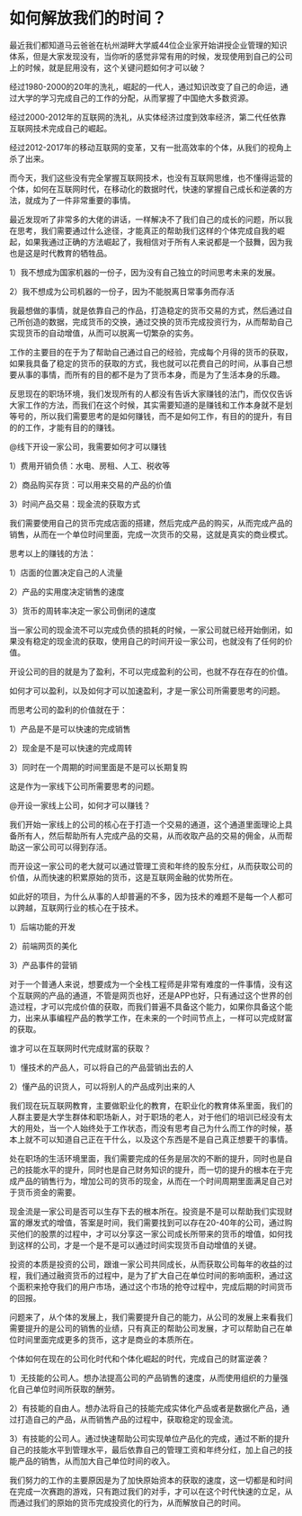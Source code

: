 # 如何解放我们的时间？

最近我们都知道马云爸爸在杭州湖畔大学威44位企业家开始讲授企业管理的知识体系，但是大家发现没有，当你听的感觉非常有用的时候，发现使用到自己的公司上的时候，就是屁用没有，这个关键问题如何才可以破？

经过1980-2000的20年的洗礼，崛起的一代人，通过知识改变了自己的命运，通过大学的学习完成自己的工作的分配，从而掌握了中国绝大多数资源。

经过2000-2012年的互联网的洗礼，从实体经济过度到效率经济，第二代任依靠互联网技术完成自己的崛起。

经过2012-2017年的移动互联网的变革，又有一批高效率的个体，从我们的视角上杀了出来。

而今天，我们这些没有完全掌握互联网技术，也没有互联网思维，也不懂得运营的个体，如何在互联网时代，在移动化的数据时代，快速的掌握自己成长和逆袭的方法，就成为了一件非常重要的事情。

最近发现听了非常多的大佬的讲话，一样解决不了我们自己的成长的问题，所以我在思考，我们需要通过什么途径，才能真正的帮助我们这样的个体完成自我的崛起，如果我通过正确的方法崛起了，我相信对于所有人来说都是一个鼓舞，因为我也是这是时代教育的牺牲品。

1）我不想成为国家机器的一份子，因为没有自己独立的时间思考未来的发展。

2）我不想成为公司机器的一份子，因为不能脱离日常事务而存活

我最想做的事情，就是依靠自己的作品，打造稳定的货币交易的方式，然后通过自己所创造的数据，完成货币的交换，通过交换的货币完成投资行为，从而帮助自己实现货币的自动增值，从而可以脱离一切繁杂的实务。

工作的主要目的在于为了帮助自己通过自己的经验，完成每个月得的货币的获取，如果我具备了稳定的货币的获取的方式，我也就可以花费自己的时间，从事自己想要从事的事情，而所有的目的都不是为了货币本身，而是为了生活本身的乐趣。

反思现在的职场环境，我们发现所有的人都没有告诉大家赚钱的法门，而仅仅告诉大家工作的方法，而我们在这个时候，其实需要知道的是赚钱和工作本身就不是划等号的，所以我们需要思考的是如何赚钱，而不是如何工作，有目的的提升，有目的的工作，才能有目的的赚钱。

@线下开设一家公司，我需要如何才可以赚钱

1）费用开销负债：水电、房租、人工、税收等

2）商品购买存货：可以用来交易的产品的价值

3）时间产品交易：现金流的获取方式

我们需要使用自己的货币完成店面的搭建，然后完成产品的购买，从而完成产品的销售，从而在一个单位时间里面，完成一次货币的交易，这就是真实的商业模式。

思考以上的赚钱的方法：

1）店面的位置决定自己的人流量

2）产品的实用度决定销售的速度

3）货币的周转率决定一家公司倒闭的速度

当一家公司的现金流不可以完成负债的损耗的时候，一家公司就已经开始倒闭，如果没有稳定的现金流的获取，使用自己的时间开设一家公司，也就没有了任何的价值。

开设公司的目的就是为了盈利，不可以完成盈利的公司，也就不存在存在的价值。

如何才可以盈利，以及如何才可以加速盈利，才是一家公司所需要思考的问题。

而思考公司的盈利的价值就在于：

1）产品是不是可以快速的完成销售

2）现金是不是可以快速的完成周转

3）同时在一个周期的时间里面是不是可以长期复购

这是作为一家线下公司所需要思考的问题。

@开设一家线上公司，如何才可以赚钱？

我们开始一家线上的公司的核心在于打造一个交易的通道，这个通道里面理论上具备所有人，然后帮助所有人完成产品的交易，从而收取产品的交易的佣金，从而帮助这一家公司可以得到存活。

而开设这一家公司的老大就可以通过管理工资和年终的股东分红，从而获取公司的价值，从而快速的积累原始的货币，这是互联网金融的优势所在。

如此好的项目，为什么从事的人却普遍的不多，因为技术的难题不是每一个人都可以跨越，互联网行业的核心在于技术。

1）后端功能的开发

2）前端网页的美化

3）产品事件的营销

对于一个普通人来说，想要成为一个全栈工程师是非常有难度的一件事情，没有这个互联网的产品的通道，不管是网页也好，还是APP也好，只有通过这个世界的创造过程，才可以完成价值的获取，而我们普遍不具备这个能力，如果你具备这个能力，出来从事编程产品的教学工作，在未来的一个时间节点上，一样可以完成财富的获取。

谁才可以在互联网时代完成财富的获取？

1）懂技术的产品人，可以将自己的产品营销出去的人

2）懂产品的识货人，可以将别人的产品成列出来的人

我们现在玩互联网教育，主要做职业化的教育，在职业化的教育体系里面，我们的人群主要是大学生群体和职场新人，对于职场的老人，对于他们的培训已经没有太大的用处，当一个人始终处于工作状态，而没有思考自己为什么而工作的时候，基本上就不可以知道自己正在干什么，以及这个东西是不是自己真正想要干的事情。

处在职场的生活环境里面，我们需要完成的任务是层次的不断的提升，同时也是自己的技能水平的提升，同时也是自己财务知识的提升，而一切的提升的根本在于完成产品的销售行为，增加公司的货币的现金，从而在一个时间周期里面满足自己对于货币资金的需要。

现金流是一家公司是否可以生存下去的根本所在。投资是不是可以帮助我们实现财富的爆发式的增值，答案是时间，我们需要找到可以存在20-40年的公司，通过购买他们的股票的过程中，才可以分享这一家公司成长所带来的货币的增值，如何找到这样的公司，才是一个是不是可以通过时间实现货币自动增值的关键。

投资的本质是投资的公司，跟谁一家公司共同成长，从而获取公司每年的收益的过程，我们通过融资货币的过程中，是为了扩大自己在单位时间的影响面积，通过这个面积来抢夺我们的用户市场，通过这个市场的抢夺过程中，完成后期的时间货币的回报。

问题来了，从个体的发展上，我们需要提升自己的能力，从公司的发展上来看我们需要提升的是公司的销售的业绩，只有真正的帮助公司发展，才可以帮助自己在单位时间里面完成更多的货币，这才是商业的本质所在。

个体如何在现在的公司化时代和个体化崛起的时代，完成自己的财富逆袭？

1）无技能的公司人。想办法提高公司的产品销售的速度，从而使用组织的力量强化自己单位时间所获取的酬劳。

2）有技能的自由人。想办法将自己的技能完成实体化产品或者是数据化产品，通过打造自己的产品，从而销售产品的过程中，获取稳定的现金流。

3）有技能的公司人。通过快速帮助公司实现单位产品化的完成，通过不断的提升自己的技能水平到管理水平，最后依靠自己的管理工资和年终分红，加上自己的技能产品的销售，从而加大自己单位时间的收入。

我们努力的工作的主要原因是为了加快原始资本的获取的速度，这一切都是和时间在完成一次赛跑的游戏，只有跑过我们的对手，才可以在这个时代快速的立足，从而通过我们的原始的货币完成投资化的行为，从而解放自己的时间。
